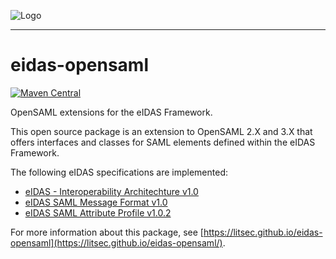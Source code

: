 ![Logo](http://litsec.se/onewebstatic/4a6ec88da7-pics-litsec.png)

------

# eidas-opensaml

[![Maven Central](https://maven-badges.herokuapp.com/maven-central/se.litsec.eidas/eidas-opensaml3/badge.svg)](https://maven-badges.herokuapp.com/maven-central/se.litsec.eidas/eidas-opensaml3)

OpenSAML extensions for the eIDAS Framework.

This open source package is an extension to OpenSAML 2.X and 3.X that offers interfaces and classes for SAML elements defined within the eIDAS Framework.

The following eIDAS specifications are implemented:
* [eIDAS - Interoperability Architechture v1.0](https://joinup.ec.europa.eu/sites/default/files/eidas_interoperability_architecture_v1.00.pdf)
* [eIDAS SAML Message Format v1.0](https://joinup.ec.europa.eu/sites/default/files/eidas_message_format_v1.0.pdf)
* [eIDAS SAML Attribute Profile v1.0.2](https://joinup.ec.europa.eu/sites/default/files/eidas_saml_attribute_profile_v1.0_2.pdf) 

For more information about this package, see  [https://litsec.github.io/eidas-opensaml](https://litsec.github.io/eidas-opensaml/).
